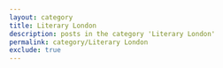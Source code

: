 ```yaml
---
layout: category
title: Literary London
description: posts in the category 'Literary London'
permalink: category/Literary London
exclude: true
---
```


